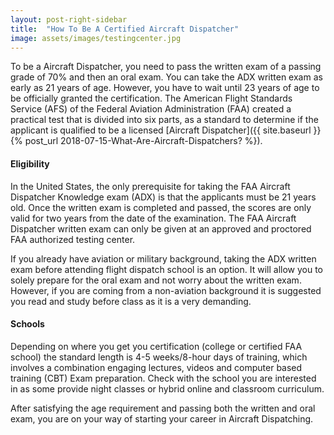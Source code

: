 ```yaml
---
layout: post-right-sidebar
title:  "How To Be A Certified Aircraft Dispatcher"
image: assets/images/testingcenter.jpg
---
```

To be a Aircraft Dispatcher, you need to pass the written exam of a passing grade of 70% and then an oral exam. You can take the ADX written exam as early as 21 years of age. However, you have to wait until 23 years of age to be officially granted the certification. The American Flight Standards Service (AFS) of the Federal Aviation Administration (FAA) created a practical test that is divided into six parts, as a standard to determine if the applicant is qualified to be a licensed [Aircraft Dispatcher]({{ site.baseurl }}{% post_url 2018-07-15-What-Are-Aircraft-Dispatchers? %}).

#### Eligibility
In the United States, the only prerequisite for taking the FAA Aircraft Dispatcher Knowledge exam (ADX) is that the applicants must be 21 years old. Once the written exam is completed and passed, the scores are only valid for two years from the date of the examination. The FAA Aircraft Dispatcher written exam can only be given at an approved and proctored FAA authorized testing center.

If you already have aviation or military background, taking the ADX written exam before attending flight dispatch school is an option. It will allow you to solely prepare for the oral exam and not worry about the written exam. However, if you are coming from a non-aviation background it is suggested you read and study before class as it is a very demanding.

#### Schools
Depending on where you get you certification (college or certified FAA school) the standard length is 4-5 weeks/8-hour days of training, which involves a combination engaging lectures, videos and computer based training (CBT) Exam preparation. Check with the school you are interested in as some provide night classes or hybrid online and classroom curriculum.

After satisfying the age requirement and passing both the written and oral exam, you are on your way of starting your career in Aircraft Dispatching.
